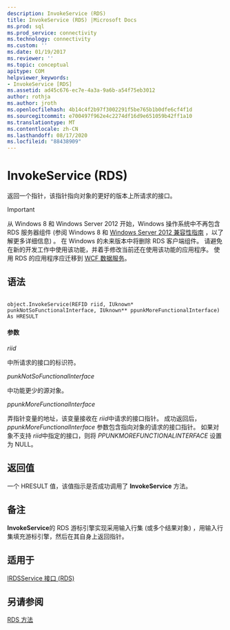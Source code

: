 ```yaml
---
description: InvokeService (RDS)
title: InvokeService (RDS) |Microsoft Docs
ms.prod: sql
ms.prod_service: connectivity
ms.technology: connectivity
ms.custom: ''
ms.date: 01/19/2017
ms.reviewer: ''
ms.topic: conceptual
apitype: COM
helpviewer_keywords:
- InvokeService [RDS]
ms.assetid: ad45c676-ec7e-4a3a-9a6b-a54f75eb3012
author: rothja
ms.author: jroth
ms.openlocfilehash: 4b14c4f2b97f3002291f5be765b1b0dfe6cf4f1d
ms.sourcegitcommit: e700497f962e4c2274df16d9e651059b42ff1a10
ms.translationtype: MT
ms.contentlocale: zh-CN
ms.lasthandoff: 08/17/2020
ms.locfileid: "88438909"
---
```

# <a name="invokeservice-rds"></a>InvokeService (RDS)
返回一个指针，该指针指向对象的更好的版本上所请求的接口。  
  
> [!IMPORTANT]
>  从 Windows 8 和 Windows Server 2012 开始，Windows 操作系统中不再包含 RDS 服务器组件 (参阅 Windows 8 和 [Windows Server 2012 兼容性指南](https://www.microsoft.com/download/details.aspx?id=27416) ，以了解更多详细信息) 。 在 Windows 的未来版本中将删除 RDS 客户端组件。 请避免在新的开发工作中使用该功能，并着手修改当前还在使用该功能的应用程序。 使用 RDS 的应用程序应迁移到  [WCF 数据服务](https://go.microsoft.com/fwlink/?LinkId=199565)。  
  
## <a name="syntax"></a>语法  
  
```  
  
object.InvokeService(REFID riid, IUknown* punkNotSoFunctionalInterface, IUknown** ppunkMoreFunctionalInterface) As HRESULT  
```  
  
#### <a name="parameters"></a>参数  
 *riid*  
  
 中所请求的接口的标识符。  
  
 *punkNotSoFunctionalInterface*  
  
 中功能更少的源对象。  
  
 *ppunkMoreFunctionalInterface*  
  
 弄指针变量的地址，该变量接收在 *riid*中请求的接口指针。 成功返回后， *ppunkMoreFunctionalInterface* 参数包含指向对象的请求的接口指针。 如果对象不支持 *riid*中指定的接口，则将 *PPUNKMOREFUNCTIONALINTERFACE* 设置为 NULL。  
  
## <a name="return-value"></a>返回值  
 一个 HRESULT 值，该值指示是否成功调用了 **InvokeService** 方法。  
  
## <a name="remarks"></a>备注  
 **InvokeService**的 RDS 游标引擎实现采用输入行集 (或多个结果对象) ，用输入行集填充游标引擎，然后在其自身上返回指针。  
  
## <a name="applies-to"></a>适用于  
 [IRDSService 接口 (RDS)](../../../ado/reference/rds-api/irdsservice-interface-rds.md)  
  
## <a name="see-also"></a>另请参阅  
 [RDS 方法](../../../ado/reference/rds-api/rds-methods.md)


